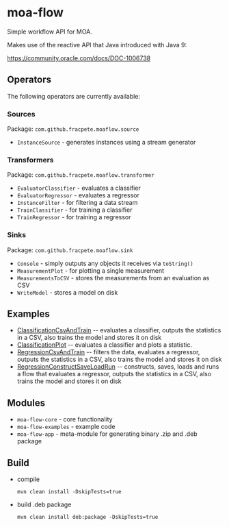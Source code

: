 # moa-flow
Simple workflow API for MOA.

Makes use of the reactive API that Java introduced with Java 9:

https://community.oracle.com/docs/DOC-1006738


## Operators

The following operators are currently available:

### Sources

Package: `com.github.fracpete.moaflow.source`

* `InstanceSource` - generates instances using a stream generator

### Transformers

Package: `com.github.fracpete.moaflow.transformer`

* `EvaluatorClassifier` - evaluates a classifier
* `EvaluatorRegressor` - evaluates a regressor
* `InstanceFilter` - for filtering a data stream
* `TrainClassifier` - for training a classifier
* `TrainRegressor` - for training a regressor

### Sinks

Package: `com.github.fracpete.moaflow.sink`

* `Console` - simply outputs any objects it receives via `toString()`
* `MeasurementPlot` - for plotting a single measurement
* `MeasurementsToCSV` - stores the measurements from an evaluation as CSV
* `WriteModel` - stores a model on disk


## Examples

* [ClassificationCsvAndTrain](moa-flow-examples/src/main/java/moaflow/examples/ClassificationCsvAndTrain.java) -- evaluates 
  a classifier, outputs the statistics in a CSV, also trains the model and stores it on disk 
* [ClassificationPlot](moa-flow-examples/src/main/java/moaflow/examples/ClassificationPlot.java) -- evaluates 
  a classifier and plots a statistic. 
* [RegressionCsvAndTrain](moa-flow-examples/src/main/java/moaflow/examples/RegressionCsvAndTrain.java) -- filters the 
  data, evaluates a regressor, outputs the statistics in a CSV, also trains the model and stores it on disk 
* [RegressionConstructSaveLoadRun](moa-flow-examples/src/main/java/moaflow/examples/RegressionConstructSaveLoadRun.java) -- constructs, 
  saves, loads and runs a flow that evaluates a regressor, outputs the statistics in a CSV, 
  also trains the model and stores it on disk 


## Modules

* `moa-flow-core` - core functionality
* `moa-flow-examples` - example code
* `moa-flow-app` - meta-module for generating binary .zip and .deb package


## Build

* compile

  ```
  mvn clean install -DskipTests=true
  ```
  
* build .deb package

  ```
  mvn clean install deb:package -DskipTests=true
  ```
